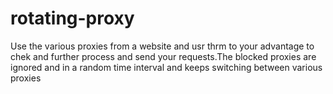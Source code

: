# rotating-proxy
Use the various proxies from a website and usr thrm to your advantage to chek and further process and send your requests.The blocked proxies are ignored and in a random time interval and keeps switching between various proxies

